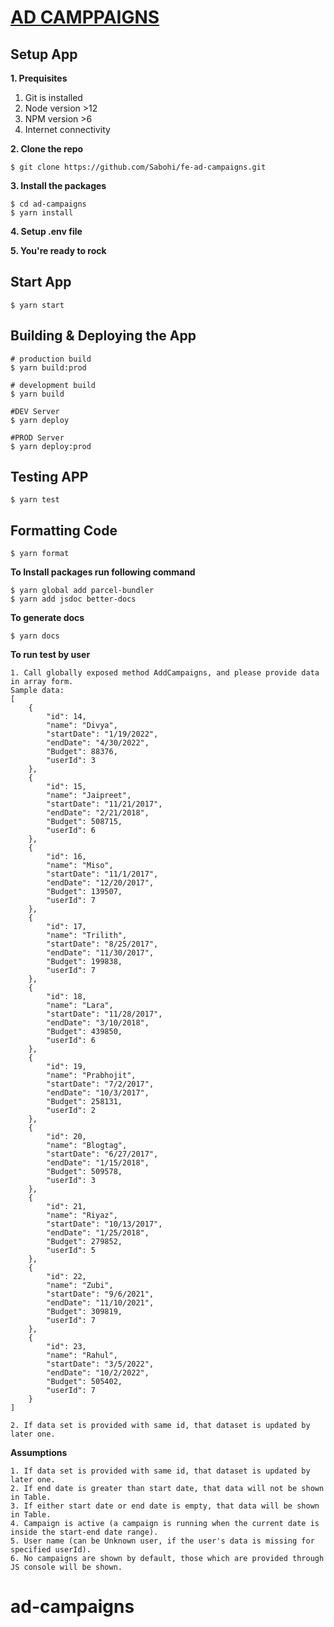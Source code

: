 # [AD CAMPPAIGNS](http://localhost:3000/)

## Setup App

**1. Prequisites**

1. Git is installed
2. Node version >12
3. NPM version >6
4. Internet connectivity

**2. Clone the repo**

```shell
$ git clone https://github.com/Sabohi/fe-ad-campaigns.git 
```

**3. Install the packages**

```shell
$ cd ad-campaigns
$ yarn install
```

**4. Setup .env file**

**5. You're ready to rock**

## Start App

```shell
$ yarn start
```

## Building & Deploying the App

```shell
# production build
$ yarn build:prod

# development build
$ yarn build

#DEV Server
$ yarn deploy

#PROD Server
$ yarn deploy:prod
```

## Testing APP

```shell
$ yarn test
```

## Formatting Code

```shell
$ yarn format
```

**To Install packages run following command**

```shell
$ yarn global add parcel-bundler
$ yarn add jsdoc better-docs
```

**To generate docs**

```shell
$ yarn docs
```

**To run test by user**

```window
1. Call globally exposed method AddCampaigns, and please provide data in array form.
Sample data: 
[
    {
        "id": 14,
        "name": "Divya",
        "startDate": "1/19/2022",
        "endDate": "4/30/2022",
        "Budget": 88376,
        "userId": 3
    },
    {
        "id": 15,
        "name": "Jaipreet",
        "startDate": "11/21/2017",
        "endDate": "2/21/2018",
        "Budget": 508715,
        "userId": 6
    },
    {
        "id": 16,
        "name": "Miso",
        "startDate": "11/1/2017",
        "endDate": "12/20/2017",
        "Budget": 139507,
        "userId": 7
    },
    {
        "id": 17,
        "name": "Trilith",
        "startDate": "8/25/2017",
        "endDate": "11/30/2017",
        "Budget": 199838,
        "userId": 7
    },
    {
        "id": 18,
        "name": "Lara",
        "startDate": "11/28/2017",
        "endDate": "3/10/2018",
        "Budget": 439850,
        "userId": 6
    },
    {
        "id": 19,
        "name": "Prabhojit",
        "startDate": "7/2/2017",
        "endDate": "10/3/2017",
        "Budget": 258131,
        "userId": 2
    },
    {
        "id": 20,
        "name": "Blogtag",
        "startDate": "6/27/2017",
        "endDate": "1/15/2018",
        "Budget": 509578,
        "userId": 3
    },
    {
        "id": 21,
        "name": "Riyaz",
        "startDate": "10/13/2017",
        "endDate": "1/25/2018",
        "Budget": 279852,
        "userId": 5
    },
    {
        "id": 22,
        "name": "Zubi",
        "startDate": "9/6/2021",
        "endDate": "11/10/2021",
        "Budget": 309819,
        "userId": 7
    },
    {
        "id": 23,
        "name": "Rahul",
        "startDate": "3/5/2022",
        "endDate": "10/2/2022",
        "Budget": 505402,
        "userId": 7
    }
]

2. If data set is provided with same id, that dataset is updated by later one.
```

**Assumptions**

```window
1. If data set is provided with same id, that dataset is updated by later one.
2. If end date is greater than start date, that data will not be shown in Table.
3. If either start date or end date is empty, that data will be shown in Table.
4. Campaign is active (a campaign is running when the current date is inside the start-end date range).
5. User name (can be Unknown user, if the user's data is missing for specified userId).
6. No campaigns are shown by default, those which are provided through JS console will be shown.
```

# ad-campaigns

